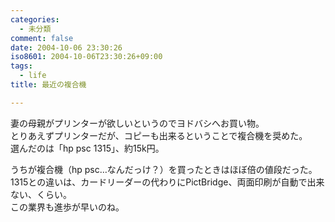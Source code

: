 ```yaml
---
categories:
  - 未分類
comment: false
date: 2004-10-06 23:30:26
iso8601: 2004-10-06T23:30:26+09:00
tags:
  - life
title: 最近の複合機

---
```


<div class="entry-body">
  <p>妻の母親がプリンターが欲しいというのでヨドバシへお買い物。<br />
    とりあえずプリンターだが、コピーも出来るということで複合機を奨めた。<br />
    選んだのは「hp psc 1315」、約15k円。</p>

  <p>うちが複合機（hp psc…なんだっけ？）を買ったときはほぼ倍の値段だった。<br />
    1315との違いは、カードリーダーの代わりにPictBridge、両面印刷が自動で出来ない、くらい。<br />
    この業界も進歩が早いのね。</p>
</div>
